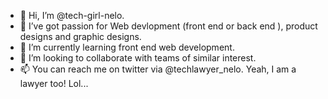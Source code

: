 - 👋 Hi, I’m @tech-girl-nelo.
- 👀 I’ve got passion for Web devlopment (front end or back end ), product designs and graphic designs.
- 🌱 I’m currently learning front end web development.
- 💞️ I’m looking to collaborate with teams of similar interest.
- 📫 You can reach me on twitter via @techlawyer_nelo. Yeah, I am a lawyer too! Lol...

<!---
tech-girl-nelo/tech-girl-nelo is a ✨ special ✨ repository because its `README.md` (this file) appears on your GitHub profile.
You can click the Preview link to take a look at your changes.
--->
